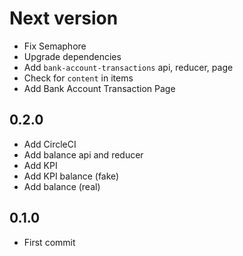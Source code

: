 # Next version
+ Fix Semaphore
+ Upgrade dependencies
+ Add `bank-account-transactions` api, reducer, page
+ Check for `content` in items
+ Add Bank Account Transaction Page

## 0.2.0
+ Add CircleCI
+ Add balance api and reducer
+ Add KPI
+ Add KPI balance (fake)
+ Add balance (real)

## 0.1.0
+ First commit